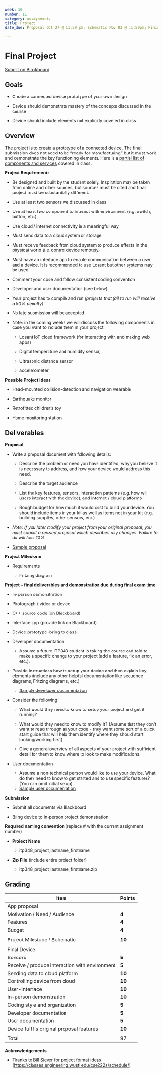 ```yaml
---
week: 10
number: 11
category: assignments
title: Project
date_due: Proposal Oct 27 @ 11:59 pm; Schematic Nov 03 @ 11:59pm; Finished device and presentation Nov 17 during final exam time

---
```


Final Project
=============

[Submit on Blackboard](https://blackboard.usc.edu/)

Goals
-----

-   Create a connected device prototype of your own design

-   Device should demonstrate mastery of the concepts discussed in the course

-   Device should include elements not explicitly covered in class

Overview
--------

The project is to create a prototype of a connected device. The final submission
does not need to be “ready for manufacturing” but it must work and demonstrate
the key functioning elements. Here is a [partial list of components and services](sample_components) covered in class.

**Project Requirements**

-   Be designed and built by the student solely. Inspiration may be taken from
    online and other sources, but sources must be cited and final project must
    be substantially different.

-   Use at least two sensors we discussed in class

-   Use at least two component to interact with environment (e.g. switch, button, etc.)

-   Use cloud / internet connectivity in a meaningful way

-   Must send data to a cloud system or storage

-   Must receive feedback from cloud system to produce effects in the physical
    world (i.e. control device remotely)

-   Must have an interface app to enable communication between a user and a
    device. It is recommended to use Losant but other systems may be used

-   Comment your code and follow consistent coding convention

-   Developer and user documentation (see below)

-   Your project has to compile and run *(projects that fail to run will receive
    a 50% penalty)*

-   No late submission will be accepted

-   Note: in the coming weeks we will discuss the following components in case
    you want to include them in your project

    -   Losant IoT cloud framework (for interacting with and making web apps)

    -   Digital temperature and humidity sensor,

    -   Ultrasonic distance sensor

    -   accelerometer

**Possible Project Ideas**

-   Head-mounted collision-detection and navigation wearable

-   Earthquake monitor

-   Retrofitted children’s toy

-   Home monitoring station

Deliverables
------------

**Proposal**

-   Write a proposal document with following details:

    -   Describe the problem or need you have identified, why you believe it is
        necessary to address, and how your device would address this need.

    -   Describe the target audience

    -   List the key features, sensors, interaction patterns (e.g. how will
        users interact with the device), and internet / cloud platforms

    -   Rough budget for how much it would cost to build your device. You should
        include items in your kit as well as items not in your kit (e.g.
        building supplies, other sensors, etc.)
-   *Note: If you later modify your project from your original proposal, you
    must submit a revised proposal which describes any changes. Failure to do
    will lose 10%*
-   [Sample proposal](https://reparke.github.io/ITP348-Physical-Computing/assignments/project/samples/project_proposal_sample.pdf)

**Project Milestone**

-   Requirements

    -   Fritzing diagram

**Project – final deliverables and demonstration due during final exam time**

-   In-person demonstration

-   Photograph / video or device

-   C++ source code (on Blackboard)

-   Interface app (provide link on Blackboard)

-   Device prototype (bring to class

-   Developer documentation

    -   Assume a future ITP348 student is taking the course and told to make a
        specific change to your project (add a feature, fix an error, etc.).
-   Provide instructions how to setup your device and then explain key
        elements (include any other helpful documentation like sequence
        diagrams, Fritzing diagrams, etc.)
    -   [Sample developer documentation](https://reparke.github.io/ITP348-Physical-Computing/assignments/project/samples/project_developer_guide_sample.pdf)
-   Consider the following:
    
    -   What would they need to know to setup your project and get it
            running?
    
    -   What would they need to know to modify it? (Assume that they don’t
            want to read through all your code - they want some sort of a quick
            start guide that will help them identify where they should start
            looking/working first)
    
    -   Give a general overview of all aspects of your project with
            sufficient detail for them to know where to look to make
            modifications.
    
-   User documentation

    -   Assume a non-technical person would like to use your device. What do
        they need to know to get started and to use specific features? (You can
        omit initial setup)
    -   [Sample user documentation](https://reparke.github.io/ITP348-Physical-Computing/assignments/project/samples/project_user_guide_sample.pdf)

**Submission**

-   Submit all documents via Blackboard

-   Bring device to in-person project demonstration

**Required naming convention** (replace \# with the current assignment number)

-   **Project Name**

    -   itp348_project_lastname_firstname

-   **Zip File** (include entire project folder)

    -   itp348_project_lastname_firstname.zip

Grading
-------

| Item                                           | Points |
| ---------------------------------------------- | ------ |
| App proposal                                   |        |
| Motivation / Need / Audience                   | **4**  |
| Features                                       | **4**  |
| Budget                                         | **4**  |
|                                                |        |
| Project Milestone / Schematic                  | **10** |
|                                                |        |
| Final Device                                   |        |
| Sensors                                        | **5**  |
| Receive / produce interaction with environment | **5**  |
| Sending data to cloud platform                 | **10** |
| Controlling device from cloud                  | **10** |
| User-Interface                                 | **10** |
| In-person demonstration                        | **10** |
| Coding style and organization                  | **5**  |
| Developer documentation                        | **5**  |
| User documentation                             | **5**  |
| Device fulfills original proposal features     | **10** |
|                                                |        |
| Total                                          | 97     |

**Acknowledgements**

-   Thanks to Bill Siever for project format ideas
    (<https://classes.engineering.wustl.edu/cse222s/schedule/>)
